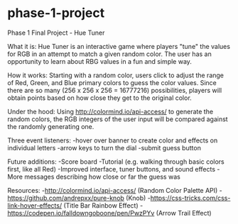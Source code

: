 # phase-1-project
Phase 1 Final Project - Hue Tuner

What it is:
  Hue Tuner is an interactive game where players "tune" the values for RGB in an attempt to match a given random color. The user has an opportunity to learn about RBG values in a fun and simple way. 


How it works:
 Starting with a random color, users click to adjust the range of Red, Green, and Blue primary colors to guess the color values. Since there are so many (256 x 256 x 256 = 16777216) possibilities, players will obtain points based on how close they get to the original color. 

Under the hood:
  Using http://colormind.io/api-access/ to generate the random colors, the RGB integers of the user input will be compared against the randomly generating one. 

Three event listeners:
  -hover over banner to create color and effects on individual letters
  -arrow keys to turn the dial
  -submit guess button

Future additions:
  -Score board
  -Tutorial (e.g. walking through basic colors first, like all Red)
  -Improved interface, tuner buttons, and sound effects
  -More messages describing how close or far the guess was


Resources:
  -http://colormind.io/api-access/ (Random Color Palette API)
  -https://github.com/andrepxx/pure-knob (Knob)
  -https://css-tricks.com/css-link-hover-effects/ (Title Bar Rainbow Effect)
  -https://codepen.io/falldowngoboone/pen/PwzPYv (Arrow Trail Effect)